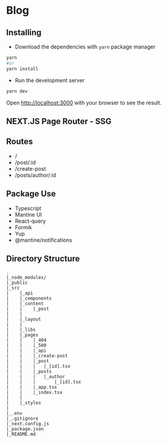 # Blog

## Installing

- Download the dependencies with `yarn` package manager

```bash
yarn
#or
yarn install
```

- Run the development server

```bash
yarn dev
```

Open [http://localhost:3000](http://localhost:3000) with your browser to see the result.

## NEXT.JS Page Router - SSG

## Routes

- /
- /post/:id
- /create-post
- /posts/author/:id

## Package Use

- Typescript
- Mantine UI
- React-query
- Formik
- Yup
- @mantine/notifications

## Directory Structure

```
.
|_node_modules/
|_public
|_src
|    |_api
|    |_components
|    |_content
|    |    |_post
|    |
|    |_layout
|    |
|    |_libs
|    |_pages
|    |    |_404
|    |    |_500
|    |    |_api
|    |    |_create-post
|    |    |_post
|    |    |   |_[id].tsx
|    |    |_posts
|    |    |   |_author
|    |    |       |_[id].tsx
|    |    |_app.tsx
|    |    |_index.tsx
|    |
|    |_styles
|
|_.env
|_.gitignore
|_next.config.js
|_package.json
|_README.md
```
